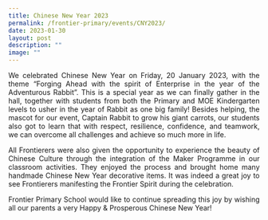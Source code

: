 ```yaml
---
title: Chinese New Year 2023
permalink: /frontier-primary/events/CNY2023/
date: 2023-01-30
layout: post
description: ""
image: ""
---
```

<p style=text-align:justify;>We celebrated Chinese New Year on Friday, 20 January 2023, with the theme “Forging Ahead with the spirit of Enterprise in the year of the Adventurous Rabbit”. This is a special year as we can finally gather in the hall, together with students from both the Primary and MOE Kindergarten levels to usher in the year of Rabbit as one big family! Besides helping, the mascot for our event, Captain Rabbit to grow his giant carrots, our students also got to learn that with respect, resilience, confidence, and teamwork, we can overcome all challenges and achieve so much more in life.

<p style=text-align:justify;>All Frontierers were also given the opportunity to experience the beauty of Chinese Culture through the integration of the Maker Programme in our classroom activities. They enjoyed the process and brought home many handmade Chinese New Year decorative items. It was indeed a great joy to see Frontierers manifesting the Frontier Spirit during the celebration.

<p style=text-align:justify;>Frontier Primary School would like to continue spreading this joy by wishing all our parents a very Happy & Prosperous Chinese New Year!